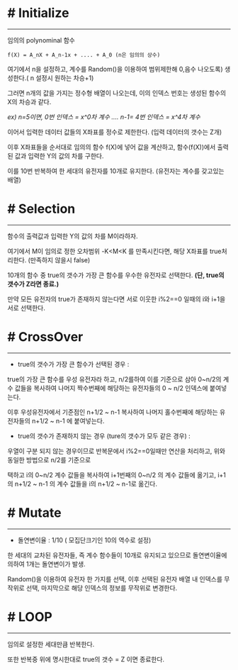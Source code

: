 # # Initialize

---

임의의 polynominal 함수 

~~~
f(X) = A_nX + A_n-1x + .... + A_0 (n은 임의의 상수) 
~~~

여기에서 n을 설정하고, 계수를 Random()을 이용하여 범위제한해 0,음수 나오도록) 생성한다.( n 설정시 원하는 차승+1)

그러면 n개의 값을 가지는 정수형 배열이 나오는데, 이의 인덱스 번호는 생성된 함수의 X의 차승과 같다.

*ex) n=5이면, 0번 인덱스 = x^0차 계수 .... n-1= 4번 인덱스 = x^4차 계수* 



이어서 입력한 데이터 값들의 X좌표를 정수로 제한한다. (입력 데이터의 갯수는 Z개)

이후 X좌표들을 순서대로 임의의 함수 f(X)에 넣어 값을 계산하고, 함수(f(X))에서 출력된 값과 입력한 Y의 값의 차를 구한다.

이를 10번 반복하여 한 세대의 유전자를 10개로 유지한다. (유전자는 계수를 갖고있는 배열)

# # Selection

---

함수의 출력값과 입력한 Y의 값의 차를 M이라하자.

여기에서 M이 임의로 정한 오차범위 -K<M<K 를 만족시킨다면, 해당 X좌표를 true처리한다. (만족하지 않을시 false)

10개의 함수 중 true의 갯수가 가장 큰 함수를 우수한 유전자로 선택한다. **(단, true의 갯수가 Z라면 종료.)**

만약 모든 유전자의 true가 존재하지 않는다면 서로 이웃한 i%2==0 일때의 i와 i+1을 서로 선택한다.

# # CrossOver

---

- true의 갯수가 가장 큰 함수가 선택된 경우 :

true의 가장 큰 함수를 우성 유전자라 하고, n/2를하여 이를 기준으로 삼아 0~n/2의 계수 값들을 복사하여 나머지 짝수번째에 해당하는 유전자들의 0 ~ n/2 인덱스에 붙여넣는다.

이후 우성유전자에서 기준점인 n+1/2 ~ n-1 복사하여 나머지 홀수번째에 해당하는 유전자들의 n+1/2 ~ n-1 에 붙여넣는다.



- true의 갯수가 존재하지 않는 경우 (ture의 갯수가 모두 같은 경우) :

우열이 구분 되지 않는 경우이므로 반복문에서 i%2==0일때만 연산을 처리하고, 위와 동일한 방법으로 n/2를 기준으로 

택하고 i의 0~n/2 계수 값들을 복사하여 i+1번째의 0~n/2 의 계수 값들에 옮기고, i+1 의 n+1/2 ~ n-1 의 계수 값들을 i의 n+1/2 ~ n-1로 옮긴다.

# # Mutate

---

- 돌연변이율 : 1/10 	( 모집단크기인 10의 역수로 설정)

한 세대의 교차된 유전자들, 즉 계수 함수들이 10개로 유지되고 있으므로 돌연변이율에 의하여 1개는 돌연변이가 발생.

Random()을 이용하여 유전자 한 가지를 선택, 이후 선택된 유전자 배열 내 인덱스를 무작위로 선택, 마지막으로 해당 인덱스의 정보를 무작위로 변경한다.

 

# # LOOP

---

임의로 설정한 세대만큼 반복한다.

또한 반복중 위에 명시한대로 true의 갯수 = Z 이면 종료한다.